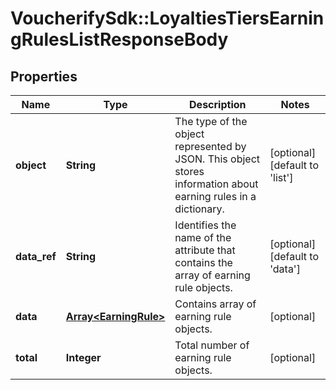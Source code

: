# VoucherifySdk::LoyaltiesTiersEarningRulesListResponseBody

## Properties

| Name | Type | Description | Notes |
| ---- | ---- | ----------- | ----- |
| **object** | **String** | The type of the object represented by JSON. This object stores information about earning rules in a dictionary. | [optional][default to &#39;list&#39;] |
| **data_ref** | **String** | Identifies the name of the attribute that contains the array of earning rule objects. | [optional][default to &#39;data&#39;] |
| **data** | [**Array&lt;EarningRule&gt;**](EarningRule.md) | Contains array of earning rule objects. | [optional] |
| **total** | **Integer** | Total number of earning rule objects. | [optional] |

